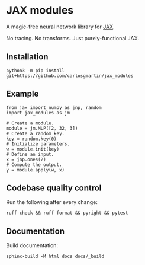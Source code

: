 # JAX modules

A magic-free neural network library for [JAX](https://github.com/jax-ml/jax).

No tracing. No transforms. Just purely-functional JAX.

## Installation

```shell
python3 -m pip install git+https://github.com/carlosgmartin/jax_modules
```

## Example

```python3
from jax import numpy as jnp, random
import jax_modules as jm

# Create a module.
module = jm.MLP([2, 32, 3])
# Create a random key.
key = random.key(0)
# Initialize parameters.
w = module.init(key)
# Define an input.
x = jnp.ones(2)
# Compute the output.
y = module.apply(w, x)
```

## Codebase quality control

Run the following after every change:

```shell
ruff check && ruff format && pyright && pytest
```

## Documentation

Build documentation:

```shell
sphinx-build -M html docs docs/_build
```
